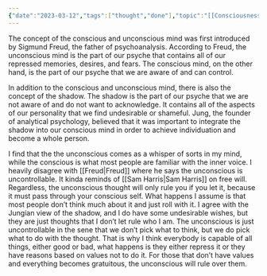 ```yaml
---
{"date":"2023-03-12","tags":["thought","done"],"topic":"[[Consciousness]]","publish":true,"PassFrontmatter":true}
---
```


The concept of the conscious and unconscious mind was first introduced by Sigmund Freud, the father of psychoanalysis. According to Freud, the unconscious mind is the part of our psyche that contains all of our repressed memories, desires, and fears. The conscious mind, on the other hand, is the part of our psyche that we are aware of and can control.

In addition to the conscious and unconscious mind, there is also the concept of the shadow. The shadow is the part of our psyche that we are not aware of and do not want to acknowledge. It contains all of the aspects of our personality that we find undesirable or shameful. Jung, the founder of analytical psychology, believed that it was important to integrate the shadow into our conscious mind in order to achieve individuation and become a whole person.

I find that the the unconscious comes as a whisper of sorts in my mind, while the conscious is what most people are familiar with the inner voice. I heavily disagree with [[Freud\|Freud]] where he says the unconscious is uncontrollable. It kinda reminds of [[Sam Harris\|Sam Harris]] on free will. Regardless, the unconscious thought will only rule you if you let it, because it must pass through your conscious self. What happens I assume is that most people don’t think much about it and just roll with it. I agree with the Jungian view of the shadow, and I do have some undesirable wishes, but they are just thoughts that I don’t let rule who I am. The unconscious is just uncontrollable in the sene that we don’t pick what to think, but we do pick what to do with the thought. That is why I think everybody is capable of all things, either good or bad, what happens is they either repress it or they have reasons based on values not to do it. For those that don’t have values and everything becomes gratuitous, the unconscious will rule over them.